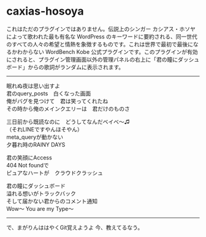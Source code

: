 caxias-hosoya
=============

これはただのプラグインではありません。伝説上のシンガー カシアス・ホソヤによって歌われた最も有名な WordPress のキーワードに要約される、同一世代のすべての人々の希望と情熱を象徴するものです。これは世界で最初で最後になるかわからない WordBench Kobe 公式プラグインです。このプラグインが有効にされると、プラグイン管理画面以外の管理パネルの右上に「君の瞳にダッシュボード」からの歌詞がランダムに表示されます。

---------------------------------------

眠れぬ夜は思い出すよ  
君のquery_posts　白くなった画面  
俺がバグを見つけて　君は笑ってくれたね  
その時から俺のメインクエリーは　君だけのものさ

三日前から既読なのに　どうしてなんだベイべ〜♫  
（それLINEですやんほそやん）  
meta_queryが動かない  
夕暮れ時のRAINY DAYS

君の笑顔にAccess  
404 Not foundで  
ピュアなハートが　クラウドクラッシュ

君の瞳にダッシュボード  
溢れる想いがトラックバック  
そして届かない君からのコメント通知  
Wow〜 You are my Type〜  

---------------------------------------

で、まがりんははやくGit覚えようよ
今、教えてるなう。